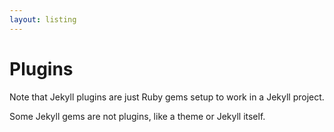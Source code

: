 ```yaml
---
layout: listing
---
```

# Plugins


Note that Jekyll plugins are just Ruby gems setup to work in a Jekyll project.

Some Jekyll gems are not plugins, like a theme or Jekyll itself.
